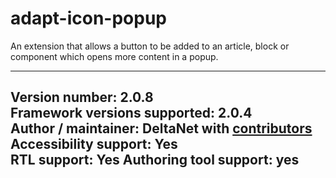adapt-icon-popup
===============

An extension that allows a button to be added to an article, block or component which opens more content in a popup.

----------------------------
**Version number:**  2.0.8     
**Framework versions supported:**  2.0.4    
**Author / maintainer:** DeltaNet with [contributors](https://github.com/deltanet/adapt-icon-popup/graphs/contributors)     
**Accessibility support:** Yes  
**RTL support:** Yes
**Authoring tool support:** yes
----------------------------


